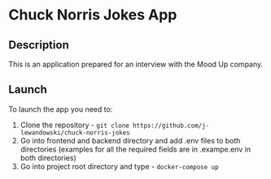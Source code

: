 # Chuck Norris Jokes App

## Description

This is an application prepared for an interview with the Mood Up company.

## Launch

To launch the app you need to:

1. Clone the repository - `git clone https://github.com/j-lewandowski/chuck-norris-jokes`
2. Go into frontend and backend directory and add .env files to both directories (examples for all the required fields are in .exampe.env in both directories)
3. Go into project root directory and type - `docker-compose up`
